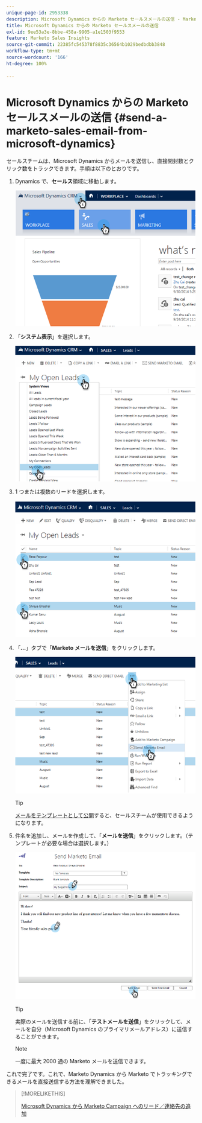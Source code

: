 ```yaml
---
unique-page-id: 2953338
description: Microsoft Dynamics からの Marketo セールスメールの送信 - Marketo ドキュメント - 製品ドキュメント
title: Microsoft Dynamics からの Marketo セールスメールの送信
exl-id: 9ee53a3e-8bbe-458a-9905-a1e1503f9553
feature: Marketo Sales Insights
source-git-commit: 22385fc545378f8835c36564b1029bedbdbb3848
workflow-type: tm+mt
source-wordcount: '166'
ht-degree: 100%

---
```


# Microsoft Dynamics からの Marketo セールスメールの送信 {#send-a-marketo-sales-email-from-microsoft-dynamics}

セールスチームは、Microsoft Dynamics からメールを送信し、直接開封数とクリック数をトラックできます。手順は以下のとおりです。

1. Dynamics で、**セールス**&#x200B;領域に移動します。

   ![](assets/image2014-10-20-11-3a56-3a9.png)

1. 「**システム表示**」を選択します。

   ![](assets/image2014-10-20-11-3a56-3a20.png)

1. 1 つまたは複数のリードを選択します。

   ![](assets/image2014-10-20-11-3a56-3a35.png)

1. 「**...**」タブで「**Marketo メールを送信**」をクリックします。

   ![](assets/image2014-10-20-11-3a56-3a57.png)

   >[!TIP]
   >
   >[メールをテンプレートとして公開](/help/marketo/product-docs/marketo-sales-insight/msi-for-salesforce/features/actions-in-the-msi-panel/send-marketo-email/publish-an-email-to-sales-insight.md)すると、セールスチームが使用できるようになります。

1. 件名を追加し、メールを作成して、「**メールを送信**」をクリックします。（テンプレートが必要な場合は選択します。）

   ![](assets/image2014-10-20-11-3a57-3a8.png)

   >[!TIP]
   >
   >実際のメールを送信する前に、「**テストメールを送信**」をクリックして、メールを自分（Microsoft Dynamics のプライマリメールアドレス）に送信することができます。

   >[!NOTE]
   >
   >一度に最大 2000 通の Marketo メールを送信できます。

これで完了です。これで、Marketo Dynamics から Marketo でトラッキングできるメールを直接送信する方法を理解できました。

>[!MORELIKETHIS]
>
>[Microsoft Dynamics から Marketo Campaign へのリード／連絡先の追加](/help/marketo/product-docs/marketo-sales-insight/msi-for-microsoft-dynamics/setting-up-and-using/add-a-lead-contact-to-a-marketo-campaign-from-microsoft-dynamics.md)
